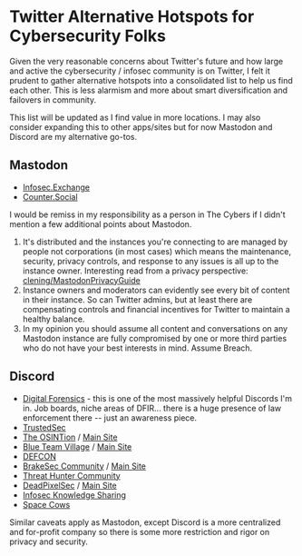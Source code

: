 # Twitter Alternative Hotspots for Cybersecurity Folks
Given the very reasonable concerns about Twitter's future and how large and active the cybersecurity / infosec community is on Twitter, I felt it prudent to gather alternative hotspots into a consolidated list to help us find each other. This is less alarmism and more about smart diversification and failovers in community.

This list will be updated as I find value in more locations. I may also consider expanding this to other apps/sites but for now Mastodon and Discord are my alternative go-tos.

## Mastodon
* [Infosec.Exchange](https://infosec.exchange/about)
* [Counter.Social](https://counter.social/index.html)

I would be remiss in my responsibility as a person in The Cybers if I didn't mention a few additional points about Mastodon.
1. It's distributed and the instances you're connecting to are managed by people not corporations (in most cases) which means the maintenance, security, privacy controls, and response to any issues is all up to the instance owner. Interesting read from a privacy perspective: [clening/MastodonPrivacyGuide](https://github.com/clening/MastodonPrivacyGuide)
2. Instance owners and moderators can evidently see every bit of content in their instance. So can Twitter admins, but at least there are compensating controls and financial incentives for Twitter to maintain a healthy balance.
3. In my opinion you should assume all content and conversations on any Mastodon instance are fully compromised by one or more third parties who do not have your best interests in mind. Assume Breach.

## Discord
* [Digital Forensics](https://discord.com/invite/digitalforensics) - this is one of the most massively helpful Discords I'm in. Job boards, niche areas of DFIR... there is a huge presence of law enforcement there -- just an awareness piece.
* [TrustedSec](https://discord.com/invite/trustedsec)
* [The OSINTion](https://discord.gg/p78TTGa) / [Main Site](https://www.theosintion.com/resources/)
* [Blue Team Village](https://discord.com/invite/blueteamvillage) / [Main Site](https://www.blueteamvillage.org/)
* [DEFCON](https://discord.com/invite/DEFCON)
* [BrakeSec Community](https://discord.com/invite/brakesec) / [Main Site](https://www.brakeingsecurity.com/)
* [Threat Hunter Community](https://discord.com/invite/2JjfB7E)
* [DeadPixelSec](https://discord.com/invite/deadpixelsec) / [Main Site](https://deadpixelsec.com/)
* [Infosec Knowledge Sharing](https://discord.com/invite/yfjE32fAf2)
* [Space Cows](https://discord.com/invite/BBgsXv8Cr9)

Similar caveats apply as Mastodon, except Discord is a more centralized and for-profit company so there is some more restriction and rigor on privacy and security.

